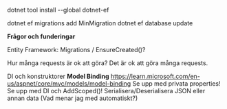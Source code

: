 dotnet tool install --global dotnet-ef

dotnet ef migrations add MinMigration
dotnet ef database update

**Frågor och funderingar**

Entity Framework: Migrations / EnsureCreated()?

Hur många requests är ok att göra?
Det är ok att göra många requests.

DI och konstruktorer
**Model Binding** https://learn.microsoft.com/en-us/aspnet/core/mvc/models/model-binding
Se upp med privata properties!
Se upp med DI och AddScoped<T>()!
Serialisera/Deserialisera JSON eller annan data
(Vad menar jag med automatiskt?)